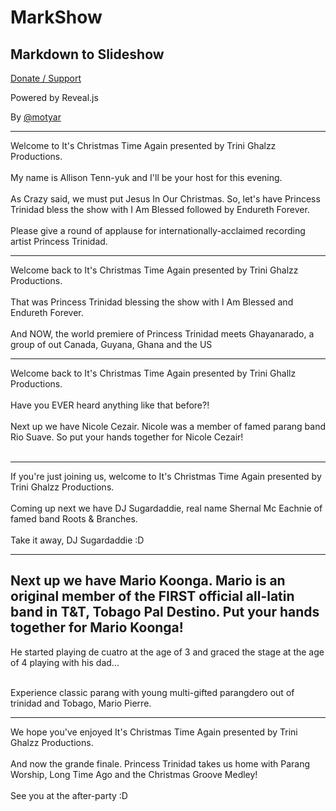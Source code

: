 
# MarkShow 
## Markdown to Slideshow
[Donate / Support](https://www.paypal.com/paypalme/motyar/5)

Powered by Reveal.js 

By [@motyar](https://twitter.com/motyar)

---

Welcome to It's Christmas Time Again presented by Trini Ghalzz Productions.<br><br>
My name is Allison Tenn-yuk and I'll be your host for this evening.<br><br>
As Crazy said, we must put Jesus In Our Christmas. So, let's have Princess Trinidad bless the show with I Am Blessed followed by Endureth Forever.<br><br>
Please give a round of applause for internationally-acclaimed recording artist Princess Trinidad.
      
---

Welcome back to It's Christmas Time Again presented by Trini Ghalzz Productions.<br><br>
That was Princess Trinidad blessing the show with I Am Blessed and Endureth Forever.<br><br>
And NOW, the world premiere of Princess Trinidad meets Ghayanarado, a group of out Canada, Guyana, Ghana and the US

---

Welcome back to It's Christmas Time Again presented by Trini Ghallz Productions.<br><br>
Have you EVER heard anything like that before?!<br><br>
Next up we have Nicole Cezair. Nicole was a member of famed parang band Rio Suave. So put your hands together for Nicole Cezair!<br><br>


---

If you're just joining us, welcome to It's Christmas Time Again presented by Trini Ghalzz Productions.<br><br>
Coming up next we have DJ Sugardaddie, real name Shernal Mc Eachnie of famed band Roots & Branches.<br><br>
Take it away, DJ Sugardaddie :D


---

Next up we have Mario Koonga. Mario is an original member of the FIRST official all-latin band in T&T, Tobago Pal Destino. Put your hands together for Mario Koonga!
---

He started playing de cuatro at the age of 3 and graced the stage at the age of 4 playing with his dad...<br><br>

Experience classic parang with young multi-gifted parangdero out of trinidad and Tobago, Mario Pierre.

---
We hope you've enjoyed It's Christmas Time Again presented by Trini Ghalzz Productions.<br><br>
And now the grande finale. Princess Trinidad takes us home with Parang Worship, Long Time Ago and the Christmas Groove Medley!<br><br>
See you at the after-party :D<br><br>
